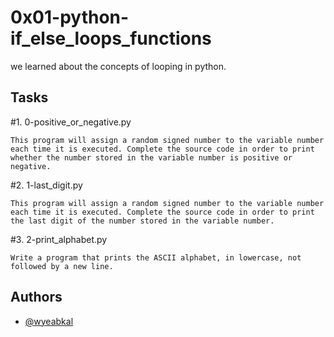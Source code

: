 
# 0x01-python-if_else_loops_functions

we learned about the concepts of looping in python.




## Tasks 

#1. 0-positive_or_negative.py

    This program will assign a random signed number to the variable number each time it is executed. Complete the source code in order to print whether the number stored in the variable number is positive or negative.
#2. 1-last_digit.py

    This program will assign a random signed number to the variable number each time it is executed. Complete the source code in order to print the last digit of the number stored in the variable number.

#3. 2-print_alphabet.py

    Write a program that prints the ASCII alphabet, in lowercase, not followed by a new line.


## Authors

- [@wyeabkal](https://www.twitter.com/wyeabkal)

